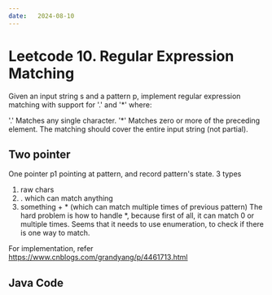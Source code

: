 ```yaml
---
date:   2024-08-10
---
```


# Leetcode 10. Regular Expression Matching

Given an input string s and a pattern p, implement regular expression matching with support for '.' and '*' where:

'.' Matches any single character.​​​​
'*' Matches zero or more of the preceding element.
The matching should cover the entire input string (not partial).

## Two pointer
One pointer p1 pointing at pattern, and record pattern's state. 3 types
  1. raw chars
  2. . which can match anything
  3. something + * (which can match multiple times of previous pattern)
The hard problem is how to handle *, because first of all, it can match 0 or multiple times. Seems that it needs to use enumeration, to check if there is one way to match.

For implementation, refer
https://www.cnblogs.com/grandyang/p/4461713.html

## Java Code
<pre>
<code>

</code>
</pre>
